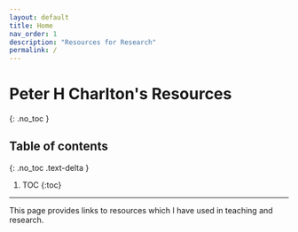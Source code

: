 ```yaml
---
layout: default
title: Home
nav_order: 1
description: "Resources for Research"
permalink: /
---
```


# Peter H Charlton's Resources
{: .no_toc }

## Table of contents
{: .no_toc .text-delta }

1. TOC
{:toc}

---

This page provides links to resources which I have used in teaching and research.



